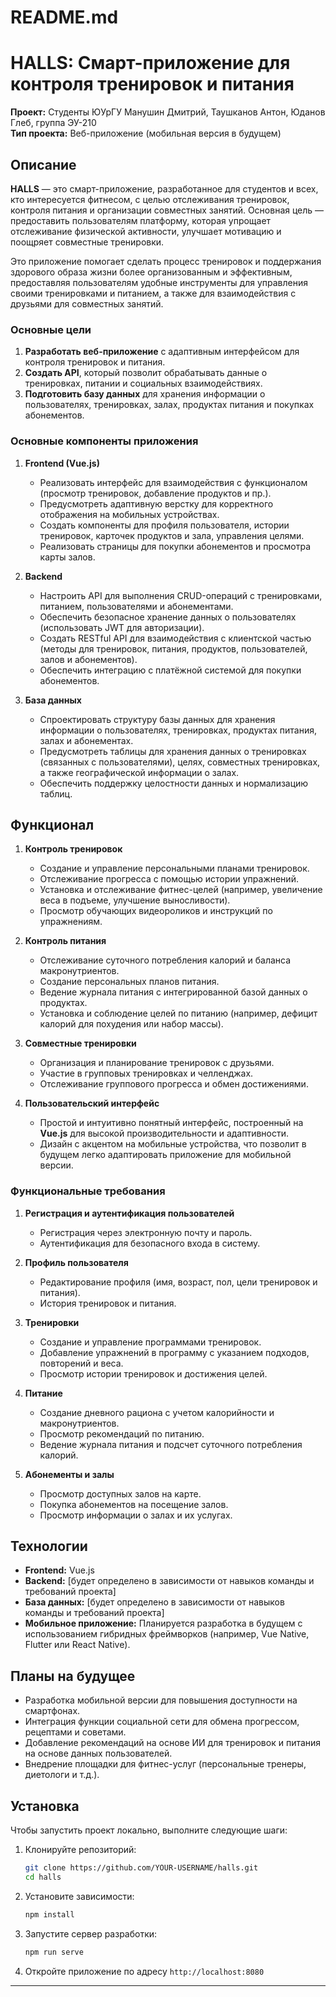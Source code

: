 # README.md

# HALLS: Смарт-приложение для контроля тренировок и питания

**Проект:** Студенты ЮУрГУ Манушин Дмитрий, Таушканов Антон, Юданов Глеб, группа ЭУ-210  
**Тип проекта:** Веб-приложение (мобильная версия в будущем)

## Описание

**HALLS** — это смарт-приложение, разработанное для студентов и всех, кто интересуется фитнесом, с целью отслеживания тренировок, контроля питания и организации совместных занятий. Основная цель — предоставить пользователям платформу, которая упрощает отслеживание физической активности, улучшает мотивацию и поощряет совместные тренировки.

Это приложение помогает сделать процесс тренировок и поддержания здорового образа жизни более организованным и эффективным, предоставляя пользователям удобные инструменты для управления своими тренировками и питанием, а также для взаимодействия с друзьями для совместных занятий.

### Основные цели

1. **Разработать веб-приложение** с адаптивным интерфейсом для контроля тренировок и питания.
2. **Создать API**, который позволит обрабатывать данные о тренировках, питании и социальных взаимодействиях.
3. **Подготовить базу данных** для хранения информации о пользователях, тренировках, залах, продуктах питания и покупках абонементов.

### Основные компоненты приложения

1. **Frontend (Vue.js)**  
   - Реализовать интерфейс для взаимодействия с функционалом (просмотр тренировок, добавление продуктов и пр.).
   - Предусмотреть адаптивную верстку для корректного отображения на мобильных устройствах.
   - Создать компоненты для профиля пользователя, истории тренировок, карточек продуктов и зала, управления целями.
   - Реализовать страницы для покупки абонементов и просмотра карты залов.

2. **Backend**  
   - Настроить API для выполнения CRUD-операций с тренировками, питанием, пользователями и абонементами.
   - Обеспечить безопасное хранение данных о пользователях (использовать JWT для авторизации).
   - Создать RESTful API для взаимодействия с клиентской частью (методы для тренировок, питания, продуктов, пользователей, залов и абонементов).
   - Обеспечить интеграцию с платёжной системой для покупки абонементов.

3. **База данных**  
   - Спроектировать структуру базы данных для хранения информации о пользователях, тренировках, продуктах питания, залах и абонементах.
   - Предусмотреть таблицы для хранения данных о тренировках (связанных с пользователями), целях, совместных тренировках, а также географической информации о залах.
   - Обеспечить поддержку целостности данных и нормализацию таблиц.

## Функционал

1. **Контроль тренировок**
   - Создание и управление персональными планами тренировок.
   - Отслеживание прогресса с помощью истории упражнений.
   - Установка и отслеживание фитнес-целей (например, увеличение веса в подъеме, улучшение выносливости).
   - Просмотр обучающих видеороликов и инструкций по упражнениям.

2. **Контроль питания**
   - Отслеживание суточного потребления калорий и баланса макронутриентов.
   - Создание персональных планов питания.
   - Ведение журнала питания с интегрированной базой данных о продуктах.
   - Установка и соблюдение целей по питанию (например, дефицит калорий для похудения или набор массы).

3. **Совместные тренировки**
   - Организация и планирование тренировок с друзьями.
   - Участие в групповых тренировках и челленджах.
   - Отслеживание группового прогресса и обмен достижениями.

4. **Пользовательский интерфейс**
   - Простой и интуитивно понятный интерфейс, построенный на **Vue.js** для высокой производительности и адаптивности.
   - Дизайн с акцентом на мобильные устройства, что позволит в будущем легко адаптировать приложение для мобильной версии.

### Функциональные требования

1. **Регистрация и аутентификация пользователей**  
   - Регистрация через электронную почту и пароль.
   - Аутентификация для безопасного входа в систему.
   
2. **Профиль пользователя**  
   - Редактирование профиля (имя, возраст, пол, цели тренировок и питания).
   - История тренировок и питания.

3. **Тренировки**  
   - Создание и управление программами тренировок.
   - Добавление упражнений в программу с указанием подходов, повторений и веса.
   - Просмотр истории тренировок и достижения целей.

4. **Питание**  
   - Создание дневного рациона с учетом калорийности и макронутриентов.
   - Просмотр рекомендаций по питанию.
   - Ведение журнала питания и подсчет суточного потребления калорий.

5. **Абонементы и залы**  
   - Просмотр доступных залов на карте.
   - Покупка абонементов на посещение залов.
   - Просмотр информации о залах и их услугах.

## Технологии

- **Frontend:** Vue.js  
- **Backend:** [будет определено в зависимости от навыков команды и требований проекта]
- **База данных:** [будет определено в зависимости от навыков команды и требований проекта]
- **Мобильное приложение:** Планируется разработка в будущем с использованием гибридных фреймворков (например, Vue Native, Flutter или React Native).

## Планы на будущее

- Разработка мобильной версии для повышения доступности на смартфонах.
- Интеграция функции социальной сети для обмена прогрессом, рецептами и советами.
- Добавление рекомендаций на основе ИИ для тренировок и питания на основе данных пользователей.
- Внедрение площадки для фитнес-услуг (персональные тренеры, диетологи и т.д.).

## Установка

Чтобы запустить проект локально, выполните следующие шаги:

1. Клонируйте репозиторий:
   ```bash
   git clone https://github.com/YOUR-USERNAME/halls.git
   cd halls
   ```

2. Установите зависимости:
   ```bash
   npm install
   ```

3. Запустите сервер разработки:
   ```bash
   npm run serve
   ```

4. Откройте приложение по адресу `http://localhost:8080`

---